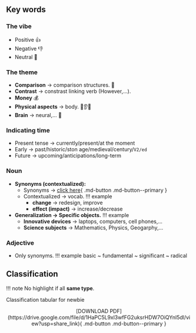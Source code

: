 ## Key words
### The vibe
- Positive 👍
- Negative 👎
- Neutral 👐
### The theme
- **Comparison** $\rightarrow$ comparison structures. 💁
- **Contrast** $\rightarrow$ constrast linking verb (However,...).
- **Money** 💰
- **Physical aspects** $\rightarrow$ body. 👄👂👀
- **Brain** $\rightarrow$ neural,... 🧠
### Indicating time
- Present tense $\rightarrow$ currently/present/at the moment
- Early $\rightarrow$ past/historic/ston age/medieval/century/``V2/ed``
- Future $\rightarrow$ upcoming/anticipations/long-term
### Noun
- **Synonyms (contextualized):**
    - Synonyms $\rightarrow$ [click here](../synonymslist.md){ .md-button .md-button--primary }
    - Contextualized $\rightarrow$ vocab.
    !!! example
        - **change** $\rightarrow$ redesign, improve
        - **effect (impact)** $\rightarrow$ increase/decrease
- **Generalization $\rightarrow$ Specific objects.**
!!! example
    - **Innovative devices** $\rightarrow$ laptops, computers, cell phones,...
    - **Science subjects** $\rightarrow$ Mathematics, Physics, Geogarphy,...

### Adjective
- Only synonyms.
!!! example
    basic ~ fundamental ~ significant ~ radical

## Classification
!!! note
    No highlight if all **same type**.

Classification tabular for newbie

<center> [DOWNLOAD PDF](https://drive.google.com/file/d/1HaPC5L9xl3wfFG2uksrHDW7OiQYnl5dl/view?usp=share_link){ .md-button .md-button--primary } <center/>